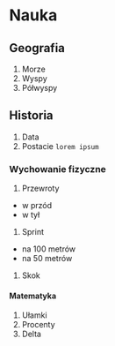 # Nauka
## Geografia
1. Morze
1. Wyspy
1. Półwyspy
## Historia
1. Data
1. Postacie
```lorem ipsum```
### Wychowanie fizyczne
1. Przewroty
- w przód 
- w tył
1. Sprint
- na 100 metrów
- na 50 metrów
1. Skok
#### Matematyka
1. Ułamki
1. Procenty
1. Delta
